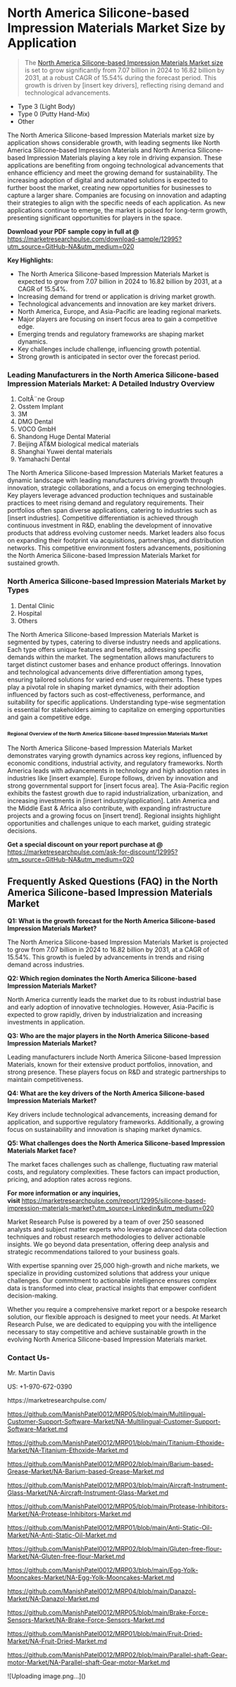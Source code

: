 <h1>North America Silicone-based Impression Materials Market&nbsp;Size by Application</h1><blockquote><p>The <a href="https://marketresearchpulse.com/download-sample/12995?utm_source=GitHub-NA&amp;utm_medium=020">North America Silicone-based Impression Materials Market size</a> is set to grow significantly from 7.07 billion in 2024 to 16.82 billion by 2031, at a robust CAGR of 15.54% during the forecast period. This growth is driven by [insert key drivers], reflecting rising demand and technological advancements.</p></blockquote><ul><li>Type 3 (Light Body)<li> Type 0 (Putty Hand-Mix)<li> Other</li></ul><p>The North America Silicone-based Impression Materials market size by application shows considerable growth, with leading segments like North America Silicone-based Impression Materials and North America Silicone-based Impression Materials playing a key role in driving expansion. These applications are benefiting from ongoing technological advancements that enhance efficiency and meet the growing demand for sustainability. The increasing adoption of digital and automated solutions is expected to further boost the market, creating new opportunities for businesses to capture a larger share. Companies are focusing on innovation and adapting their strategies to align with the specific needs of each application. As new applications continue to emerge, the market is poised for long-term growth, presenting significant opportunities for players in the space.</p><p><strong>Download your PDF sample copy in full at @ </strong><a href="https://marketresearchpulse.com/download-sample/12995?utm_source=GitHub-NA&amp;utm_medium=020">https://marketresearchpulse.com/download-sample/12995?utm_source=GitHub-NA&amp;utm_medium=020</a></p><p><strong>Key Highlights: </strong></p><ul><li>The North America Silicone-based Impression Materials Market is expected to grow from 7.07 billion in 2024 to 16.82 billion by 2031, at a CAGR of 15.54%.</li><li>Increasing demand for trend or application is driving market growth.</li><li>Technological advancements and innovation are key market drivers.</li><li>North America, Europe, and Asia-Pacific are leading regional markets.</li><li>Major players are focusing on insert focus area to gain a competitive edge.</li><li>Emerging trends and regulatory frameworks are shaping market dynamics.</li><li>Key challenges include challenge, influencing growth potential.</li><li>Strong growth is anticipated in sector over the forecast period.</li></ul><h3>Leading Manufacturers in the North America Silicone-based Impression Materials Market: A Detailed Industry Overview</h3><ol><li>ColtÃ¨ne Group</li><li>Osstem Implant</li><li>3M</li><li>DMG Dental</li><li>VOCO GmbH</li><li>Shandong Huge Dental Material</li><li>Beijing AT&M biological medical materials</li><li>Shanghai Yuwei dental materials</li><li>Yamahachi Dental</li></ol><div class="flex max-w-full flex-col flex-grow"><div class="min-h-8 text-message flex w-full flex-col items-end gap-2 whitespace-normal break-words [.text-message+&amp;]:mt-5" dir="auto" data-message-author-role="assistant" data-message-id="fd8432e4-4910-450d-b182-61b7bfb0a01f" data-message-model-slug="gpt-4o"><div class="flex w-full flex-col gap-1 empty:hidden first:pt-[3px]"><div class="markdown prose w-full break-words dark:prose-invert light"><p>The North America Silicone-based Impression Materials Market features a dynamic landscape with leading manufacturers driving growth through innovation, strategic collaborations, and a focus on emerging technologies. Key players leverage advanced production techniques and sustainable practices to meet rising demand and regulatory requirements. Their portfolios often span diverse applications, catering to industries such as [insert industries]. Competitive differentiation is achieved through continuous investment in R&amp;D, enabling the development of innovative products that address evolving customer needs. Market leaders also focus on expanding their footprint via acquisitions, partnerships, and distribution networks. This competitive environment fosters advancements, positioning the North America Silicone-based Impression Materials Market for sustained growth.</p></div></div></div></div><h3>North America Silicone-based Impression Materials Market by Types</h3><ol><li>Dental Clinic<li> Hospital<li> Others</li></ol><div class="flex max-w-full flex-col flex-grow"><div class="min-h-8 text-message flex w-full flex-col items-end gap-2 whitespace-normal break-words [.text-message+&amp;]:mt-5" dir="auto" data-message-author-role="assistant" data-message-id="084470be-0bb7-4664-bddf-5156b4f41249" data-message-model-slug="gpt-4o-mini"><div class="flex w-full flex-col gap-1 empty:hidden first:pt-[3px]"><div class="markdown prose w-full break-words dark:prose-invert light"><p>The North America Silicone-based Impression Materials Market is segmented by types, catering to diverse industry needs and applications. Each type offers unique features and benefits, addressing specific demands within the market. The segmentation allows manufacturers to target distinct customer bases and enhance product offerings. Innovation and technological advancements drive differentiation among types, ensuring tailored solutions for varied end-user requirements. These types play a pivotal role in shaping market dynamics, with their adoption influenced by factors such as cost-effectiveness, performance, and suitability for specific applications. Understanding type-wise segmentation is essential for stakeholders aiming to capitalize on emerging opportunities and gain a competitive edge.</p></div></div></div></div><h3><span style="font-size: 11px;">Regional Overview of the North America Silicone-based Impression Materials Market</span></h3><div class="flex max-w-full flex-col flex-grow"><div class="min-h-8 text-message flex w-full flex-col items-end gap-2 whitespace-normal break-words [.text-message+&amp;]:mt-5" dir="auto" data-message-author-role="assistant" data-message-id="e9038762-ce64-4e30-91c9-9bd413514231" data-message-model-slug="gpt-4o-mini"><div class="flex w-full flex-col gap-1 empty:hidden first:pt-[3px]"><div class="markdown prose w-full break-words dark:prose-invert light"><p>The North America Silicone-based Impression Materials Market demonstrates varying growth dynamics across key regions, influenced by economic conditions, industrial activity, and regulatory frameworks. North America leads with advancements in technology and high adoption rates in industries like [insert example]. Europe follows, driven by innovation and strong governmental support for [insert focus area]. The Asia-Pacific region exhibits the fastest growth due to rapid industrialization, urbanization, and increasing investments in [insert industry/application]. Latin America and the Middle East &amp; Africa also contribute, with expanding infrastructure projects and a growing focus on [insert trend]. Regional insights highlight opportunities and challenges unique to each market, guiding strategic decisions.</p></div></div></div></div><p><strong>Get a special discount on your report purchase at @ </strong><a href="https://marketresearchpulse.com/ask-for-discount/12995?utm_source=GitHub-NA&amp;utm_medium=020">https://marketresearchpulse.com/ask-for-discount/12995?utm_source=GitHub-NA&amp;utm_medium=020</a></p><h2>Frequently Asked Questions (FAQ) in the North America Silicone-based Impression Materials Market</h2><p><strong>Q1: What is the growth forecast for the North America Silicone-based Impression Materials Market?</strong></p><p>The North America Silicone-based Impression Materials Market is projected to grow from 7.07 billion in 2024 to 16.82 billion by 2031, at a CAGR of 15.54%. This growth is fueled by advancements in trends and rising demand across industries.</p><p><strong>Q2: Which region dominates the North America Silicone-based Impression Materials Market?</strong></p><p>North America currently leads the market due to its robust industrial base and early adoption of innovative technologies. However, Asia-Pacific is expected to grow rapidly, driven by industrialization and increasing investments in application.</p><p><strong>Q3: Who are the major players in the North America Silicone-based Impression Materials Market?</strong></p><p>Leading manufacturers include North America Silicone-based Impression Materials, known for their extensive product portfolios, innovation, and strong presence. These players focus on R&amp;D and strategic partnerships to maintain competitiveness.</p><p><strong>Q4: What are the key drivers of the North America Silicone-based Impression Materials Market?</strong></p><p>Key drivers include technological advancements, increasing demand for application, and supportive regulatory frameworks. Additionally, a growing focus on sustainability and innovation is shaping market dynamics.</p><p><strong>Q5: What challenges does the North America Silicone-based Impression Materials Market face?</strong></p><p>The market faces challenges such as challenge, fluctuating raw material costs, and regulatory complexities. These factors can impact production, pricing, and adoption rates across regions.</p><p><strong>For more information or any inquiries, visit&nbsp;</strong><a href="https://marketresearchpulse.com/report/12995/silicone-based-impression-materials-market?utm_source=Linkedin&utm_medium=020">https://marketresearchpulse.com/report/12995/silicone-based-impression-materials-market?utm_source=Linkedin&utm_medium=020</a></p><p>Market Research Pulse is powered by a team of over 250 seasoned analysts and subject matter experts who leverage advanced data collection techniques and robust research methodologies to deliver actionable insights. We go beyond data presentation, offering deep analysis and strategic recommendations tailored to your business goals.</p><p>With expertise spanning over 25,000 high-growth and niche markets, we specialize in providing customized solutions that address your unique challenges. Our commitment to actionable intelligence ensures complex data is transformed into clear, practical insights that empower confident decision-making.</p><p>Whether you require a comprehensive market report or a bespoke research solution, our flexible approach is designed to meet your needs. At Market Research Pulse, we are dedicated to equipping you with the intelligence necessary to stay competitive and achieve sustainable growth in the evolving North America Silicone-based Impression Materials market.</p><h3><strong>Contact Us-</strong></h3><p>Mr. Martin Davis</p><p>US: +1-970-672-0390</p><p>https://marketresearchpulse.com/</p><p><a href="https://github.com/ManishPatel0012/MRP05/blob/main/Multilingual-Customer-Support-Software-Market/NA-Multilingual-Customer-Support-Software-Market.md">https://github.com/ManishPatel0012/MRP05/blob/main/Multilingual-Customer-Support-Software-Market/NA-Multilingual-Customer-Support-Software-Market.md</a></p><p><a href="https://github.com/ManishPatel0012/MRP01/blob/main/Titanium-Ethoxide-Market/NA-Titanium-Ethoxide-Market.md">https://github.com/ManishPatel0012/MRP01/blob/main/Titanium-Ethoxide-Market/NA-Titanium-Ethoxide-Market.md</a></p><p><a href="https://github.com/ManishPatel0012/MRP02/blob/main/Barium-based-Grease-Market/NA-Barium-based-Grease-Market.md">https://github.com/ManishPatel0012/MRP02/blob/main/Barium-based-Grease-Market/NA-Barium-based-Grease-Market.md</a></p><p><a href="https://github.com/ManishPatel0012/MRP03/blob/main/Aircraft-Instrument-Glass-Market/NA-Aircraft-Instrument-Glass-Market.md">https://github.com/ManishPatel0012/MRP03/blob/main/Aircraft-Instrument-Glass-Market/NA-Aircraft-Instrument-Glass-Market.md</a></p><p><a href="https://github.com/ManishPatel0012/MRP05/blob/main/Protease-Inhibitors-Market/NA-Protease-Inhibitors-Market.md">https://github.com/ManishPatel0012/MRP05/blob/main/Protease-Inhibitors-Market/NA-Protease-Inhibitors-Market.md</a></p><p><a href="https://github.com/ManishPatel0012/MRP01/blob/main/Anti-Static-Oil-Market/NA-Anti-Static-Oil-Market.md">https://github.com/ManishPatel0012/MRP01/blob/main/Anti-Static-Oil-Market/NA-Anti-Static-Oil-Market.md</a></p><p><a href="https://github.com/ManishPatel0012/MRP02/blob/main/Gluten-free-flour-Market/NA-Gluten-free-flour-Market.md">https://github.com/ManishPatel0012/MRP02/blob/main/Gluten-free-flour-Market/NA-Gluten-free-flour-Market.md</a></p><p><a href="https://github.com/ManishPatel0012/MRP03/blob/main/Egg-Yolk-Mooncakes-Market/NA-Egg-Yolk-Mooncakes-Market.md">https://github.com/ManishPatel0012/MRP03/blob/main/Egg-Yolk-Mooncakes-Market/NA-Egg-Yolk-Mooncakes-Market.md</a></p><p><a href="https://github.com/ManishPatel0012/MRP04/blob/main/Danazol-Market/NA-Danazol-Market.md">https://github.com/ManishPatel0012/MRP04/blob/main/Danazol-Market/NA-Danazol-Market.md</a></p><p><a href="https://github.com/ManishPatel0012/MRP05/blob/main/Brake-Force-Sensors-Market/NA-Brake-Force-Sensors-Market.md">https://github.com/ManishPatel0012/MRP05/blob/main/Brake-Force-Sensors-Market/NA-Brake-Force-Sensors-Market.md</a></p><p><a href="https://github.com/ManishPatel0012/MRP01/blob/main/Fruit-Dried-Market/NA-Fruit-Dried-Market.md">https://github.com/ManishPatel0012/MRP01/blob/main/Fruit-Dried-Market/NA-Fruit-Dried-Market.md</a></p><p><a href="https://github.com/ManishPatel0012/MRP02/blob/main/Parallel-shaft-Gear-motor-Market/NA-Parallel-shaft-Gear-motor-Market.md">https://github.com/ManishPatel0012/MRP02/blob/main/Parallel-shaft-Gear-motor-Market/NA-Parallel-shaft-Gear-motor-Market.md</a></p>
![Uploading image.png…]()
